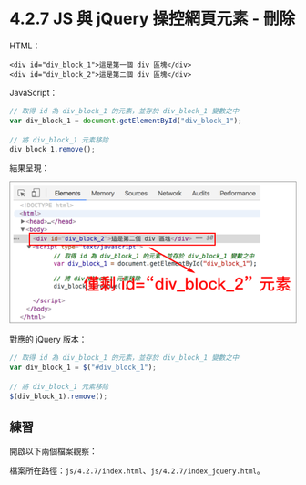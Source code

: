# 4.2.7 JS 與 jQuery 操控網頁元素 - 刪除

HTML：

```markup
<div id="div_block_1">這是第一個 div 區塊</div>
<div id="div_block_2">這是第二個 div 區塊</div>
```

JavaScript：

```javascript
// 取得 id 為 div_block_1 的元素，並存於 div_block_1 變數之中
var div_block_1 = document.getElementById("div_block_1");

// 將 div_block_1 元素移除
div_block_1.remove();
```

結果呈現：

![](../../.gitbook/assets/js-yi-chu-yuan-su.png)

對應的 jQuery 版本：

```javascript
// 取得 id 為 div_block_1 的元素，並存於 div_block_1 變數之中
var div_block_1 = $("#div_block_1");

// 將 div_block_1 元素移除
$(div_block_1).remove();
```

## 練習

開啟以下兩個檔案觀察：

檔案所在路徑：`js/4.2.7/index.html`、`js/4.2.7/index_jquery.html`。

